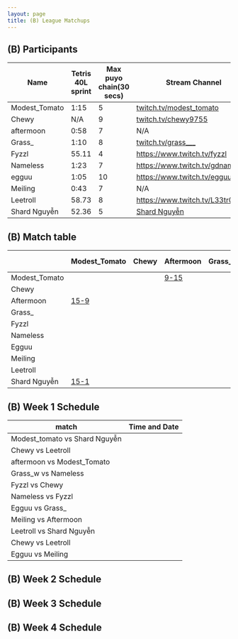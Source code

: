 ```yaml
---
layout: page
title: (B) League Matchups
---
```



## (B) Participants ##

<table>
  <thead>
    <tr>
      <th>Name</th>
	    <th>Tetris 40L sprint</th> 
	    <th>Max puyo chain(30 secs)</th>
	    <th>Stream Channel</th>
	    <th>Rating</th>
	    <th>score</th>
	</tr>
  </thead>	
<tbody>
    <tr>
      <td>Modest_Tomato</td>
      <td>1:15</td>
      <td>5</td>
       <td><a href="https://twitch.tv/modest_tomato">twitch.tv/modest_tomato</a></td>
      <td>9,100</td>
     <td>4-15</td>
    </tr>
       <tr>
      <td>Chewy</td>
      <td>N/A</td>
      <td>9</td>
      <td><a href="https://twitch.tv/chewy9755">twitch.tv/chewy9755</a></td>
      <td>5,000</td>
      <td>5-15</td>
    </tr>
	   <tr>
      <td>aftermoon</td>
      <td>0:58</td>		
      <td>7</td>
      <td>N/A</td>
      <td>16,000</td>
      <td>5-15</td>
    </tr>
  <tr>
      <td>Grass_</td>
      <td>1:10</td>
      <td>8</td>
		   <td><a href="https://www.twitch.tv/grass___">twitch.tv/grass___</a></td>
      <td>8,000</td>
      <td>6-15</td>
    </tr>
	<tr>
      <td>Fyzzl</td>
      <td>55.11</td>
      <td>4</td>
      <td><a href="https://www.twitch.tv/fyzzl">https://www.twitch.tv/fyzzl</a></td>
		   <td>15,653</td>
      <td>7-15</td>
    </tr>
	 <tr>
      <td>Nameless</td>
      <td>1:23</td>
      <td>7</td>
      <td><a href="https://www.twitch.tv/gdnameless">https://www.twitch.tv/gdnameless</a></td>
		   <td>14,924</td>
      <td>4-15</td>
    </tr>
	   <tr>
      <td>egguu</td>
      <td>1:05</td>
      <td>10</td>
      <td><a href="https://www.twitch.tv/egguu">https://www.twitch.tv/egguu</a></td>
      <td>2,000</td>
      <td> - </td>
    </tr>
	   <tr>
      <td>Meiling</td>
      <td>0:43</td>
      <td>7</td>
      <td>N/A</td>
      <td>17,000</td>
      <td> - </td>
    </tr>
	   <tr>
      <td>Leetroll</td>
      <td>58.73</td>
      <td> 8 </td>
      <td><a href="https://www.twitch.tv/L33tr0ll">https://www.twitch.tv/L33tr0ll</a></td>
      <td>10,500</td>
      <td> - </td>
    </tr>
	   <tr>
      <td>Shard Nguyễn</td>
      <td>52.36</td>
      <td>5</td>
      <td><a href="https://www.youtube.com/channel/UComPnvhf92TKdIdWAsPUD9Q?view_as=subscriber">Shard Nguyễn</a></td>
      <td>20,278</td>
      <td> - </td>
    </tr>
    
  </tbody>
</table>

## (B) Match table

<table>
  <thead>
    <tr>
      <th></th>
      <th>Modest_Tomato</th>
      <th>Chewy</th>
      <th>Aftermoon</th>
      <th>Grass_</th>
      <th>Fyzzl</th>
      <th>Nameless</th>
      <th>Egguu</th>
      <th>~~Meiling~~</th>
      <th>Leetroll</th>
      <th>Shard Nguyễn</th>
      <th>W/L</th>
      <th>Scores</th>
    </tr>
  </thead>
  <tbody>
    <tr>
      <td>Modest_Tomato</td>
      <td></td> <!---->
      <td></td> <!---->
      <td><a href="https://www.twitch.tv/videos/394107792?t=02h34m49s">9-15</a></td> <!---->
      <td></td> <!---->
      <td></td> <!---->
      <td></td> <!---->
      <td></td> <!---->
      <td></td> <!---->
      <td></td> <!---->
      <td><a href="https://www.twitch.tv/videos/394107792?t=02h03m23s">1-15</a></td> <!---->
      <td>0-2</td> <!---->
      <td>-20</td> <!---->
    </tr>
	  <tr>
      <td>Chewy</td>
      <td></td> <!---->
      <td></td> <!---->
      <td> </td> <!---->
      <td></td> <!---->
      <td></td> <!---->
      <td></td> <!---->
      <td></td> <!---->
      <td></td> <!---->
      <td></td> <!---->
      <td></td> <!---->
     <td></td> <!---->
      <td></td> <!---->
    </tr>
	  <tr>
      <td>Aftermoon</td>
      <td><a href="https://www.twitch.tv/videos/394107792?t=02h34m49s">15-9</a></td> <!---->
      <td></td> <!---->
      <td> </td> <!---->
      <td></td> <!---->
      <td></td> <!---->
      <td></td> <!---->
      <td></td> <!---->
      <td></td> <!---->
      <td></td> <!---->
      <td></td> <!---->
      <td>1-0</td> <!---->
      <td>+6</td> <!---->
    </tr>
	  	  <tr>
      <td>Grass_</td>
      <td></td> <!---->
      <td></td> <!---->
      <td> </td> <!---->
      <td></td> <!---->
      <td></td> <!---->
      <td></td> <!---->
      <td></td> <!---->
      <td></td> <!---->
      <td></td> <!---->
      <td></td> <!---->
      <td></td> <!---->
      <td></td> <!---->
    </tr>
	   <tr>
	  <td>Fyzzl</td>
      <td></td> <!---->
      <td></td> <!---->
      <td> </td> <!---->
      <td></td> <!---->
      <td></td> <!---->
      <td></td> <!---->
      <td></td> <!---->
      <td></td> <!---->
      <td></td> <!---->
      <td></td> <!---->
      <td></td> <!---->
      <td></td> <!---->
    </tr>
	   <tr>
    <td>Nameless</td>
      <td></td> <!---->
      <td></td> <!---->
      <td> </td> <!---->
      <td></td> <!---->
      <td></td> <!---->
      <td></td> <!---->
      <td></td> <!---->
      <td></td> <!---->
      <td></td> <!---->
      <td></td> <!---->
      <td></td> <!---->
      <td></td> <!---->
    </tr>
	   <tr>
    <td>Egguu</td>
      <td></td> <!---->
      <td></td> <!---->
      <td> </td> <!---->
      <td></td> <!---->
      <td></td> <!---->
      <td></td> <!---->
      <td></td> <!---->
      <td></td> <!---->
      <td></td> <!---->
      <td></td> <!---->
      <td></td> <!---->
      <td></td> <!---->
    </tr>
	   <tr>
    <td>Meiling</td>
      <td></td> <!---->
      <td></td> <!---->
      <td> </td> <!---->
      <td></td> <!---->
      <td></td> <!---->
      <td></td> <!---->
      <td></td> <!---->
      <td></td> <!---->
      <td></td> <!---->
      <td></td> <!---->
      <td></td> <!---->
      <td></td> <!---->
    </tr>
	   <tr>
    <td>Leetroll</td>
      <td></td> <!---->
      <td></td> <!---->
      <td> </td> <!---->
      <td></td> <!---->
      <td></td> <!---->
      <td></td> <!---->
      <td></td> <!---->
      <td></td> <!---->
      <td></td> <!---->
      <td></td> <!---->
      <td></td> <!---->
      <td></td> <!---->
    </tr>
	   <tr>
    <td>Shard Nguyễn</td>
      <td><a href="https://www.twitch.tv/videos/394107792?t=02h03m23s">15-1</a></td> <!---->
      <td></td> <!---->
      <td></td> <!---->
      <td> </td> <!---->
      <td></td> <!---->
      <td></td> <!---->
      <td></td> <!---->
      <td></td> <!---->
      <td></td> <!---->
      <td></td> <!---->
      <td>1-0</td> <!---->
      <td>+14</td> <!---->
    </tr>
	</tbody>
</table>
	
	
## (B) Week 1 Schedule ##
<table>
  <thead>
    <tr>
      <th>match</th>
	    <th>Time and Date</th> 
	</tr>
  </thead>
	
<tbody>
    <tr>
      <td>Modest_tomato	vs Shard Nguyễn</td>
      <td></td>
    </tr>
       <tr>
      <td>Chewy vs Leetroll</td>
      <td></td>
    </tr>
	 <tr>
      <td>aftermoon vs Modest_Tomato</td>
      <td></td>
    </tr>
	 <tr>
      <td>Grass_w vs Nameless</td>
      <td></td>
    </tr>
	 <tr>
      <td>Fyzzl vs Chewy</td>
      <td></td>
    </tr>
	 <tr>
      <td>Nameless vs Fyzzl</td>
      <td></td>
    </tr>
	 <tr>
      <td>Egguu vs Grass_</td>
      <td></td>
    </tr>
		 <tr>
      <td>Meiling vs Aftermoon</td>
      <td></td>
    </tr>
			 <tr>
      <td>Leetroll vs Shard Nguyễn</td>
      <td></td>
    </tr>
			 <tr>
      <td>Chewy vs Leetroll</td>
      <td></td>
    </tr>
			 <tr>
      <td>Egguu vs Meiling</td>
      <td></td>
    </tr>
	
  </tbody>
</table>

## (B) Week 2 Schedule ##


## (B) Week 3 Schedule ##


## (B) Week 4 Schedule ##

